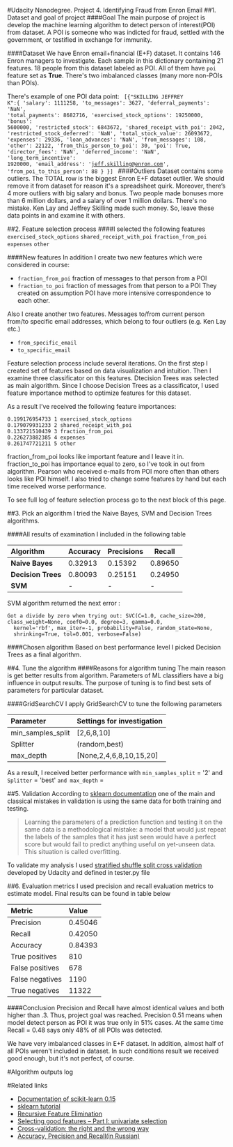 #Udacity Nanodegree. Project 4. Identifying Fraud from Enron Email
##1. Dataset and goal of project
####Goal
The main purpose of project is develop the machine learning algorithm to detect person of interest(POI) from dataset.
A POI is someone who was indicted for fraud, settled with the government, or testified in exchange for immunity.

####Dataset
We have Enron email+financial (E+F) dataset. It contains 146 Enron managers to investigate. Each sample in this dictionary containing 21 features. 
18 people from this dataset labeled as POI. All of them have `poi` feature set as **True**. There's two imbalanced classes (many more non-POIs than POIs).

There's example of one POI data point: 
<code>
[{"SKILLING JEFFREY K":{
			'salary': 1111258, 
			'to_messages': 3627, 
			'deferral_payments': 'NaN', 
			'total_payments': 8682716, 
			'exercised_stock_options': 19250000, 
			'bonus': 5600000, 
			'restricted_stock': 6843672, 
			'shared_receipt_with_poi': 2042, 
			'restricted_stock_deferred': 'NaN', 
			'total_stock_value': 26093672, 
			'expenses': 29336, 
			'loan_advances': 'NaN', 
			'from_messages': 108, 
			'other': 22122, 
			'from_this_person_to_poi': 30, 
			'poi': True, 
			'director_fees': 'NaN', 
			'deferred_income': 'NaN', 
			'long_term_incentive': 1920000, 
			'email_address': 'jeff.skilling@enron.com', 
			'from_poi_to_this_person': 88
			}
}]
</code>
####Outliers
Dataset contains some outliers. The TOTAL row is the biggest Enron E+F dataset outlier. We should remove it from dataset for reason it's a spreadsheet quirk.
Moreover, there’s 4 more outliers with big salary and bonus. Two people made bonuses more than 6 million dollars, and a salary of over 1 million dollars. 
There's no mistake. Ken Lay and Jeffrey Skilling made such money. So, leave these data points in and examine it with others.

##2. Feature selection process
####I selected the following features
`exercised_stock_options`  `shared_receipt_with_poi`  `fraction_from_poi`  `expenses`  `other`

####New features
In addition I create two new features which were considered in course:
* `fraction_from_poi` fraction of messages to that person from a POI
* `fraction_to_poi` fraction of messages from that person to a POI
They created on assumption POI have more intensive correspondence to each other. 

Also I create another two features. Messages to/from current person from/to specific email addresses, which belong to four outliers (e.g. Ken Lay etc.)

* `from_specific_email` 
* `to_specific_email` 

Feature selection process include several iterations. 
On the first step I created set of features based on data visualization and intuition. Then I examine three classificator on this features. Dtecision Trees was selected as main algorithm. 
Since I choose Decision Trees as a classificator, I used feature importance method to optimize features for this dataset. 

As a result I’ve received the following feature importances:

    0.199176954733 1 exercised_stock_options
    0.179079931233 2 shared_receipt_with_poi
    0.133721510439 3 fraction_from_poi
    0.226273882385 4 expenses
    0.261747721211 5 other

fraction_from_poi looks like important feature and I leave it in. fraction_to_poi has importance equal to zero, so I've took in out from algorithm. Pearson who received e-mails from POI more often than others looks like POI himself. I also tried to change some features by hand but each time received worse performance.

To see full log of feature selection process go to the next block of this page.

##3. Pick an algorithm
I tried the Naive Bayes, SVM and Decision Trees algorithms. 

####All results of examination I included in the following table

|Algorithm|Accuracy|Precisions|Recall|
|:---|---|---|---|
|**Naive Bayes**|0.32913|0.15392|0.89650|
|**Decision Trees**|0.80093|0.25151|0.24950|
|**SVM**|-|-|-|

SVM algorithm returned the next error :
```
Got a divide by zero when trying out: SVC(C=1.0, cache_size=200, class_weight=None, coef0=0.0, degree=3, gamma=0.0,
  kernel='rbf', max_iter=-1, probability=False, random_state=None,
  shrinking=True, tol=0.001, verbose=False)
```

####Chosen algorithm
Based on best performance level I picked Decision Trees as a final algorithm.

##4. Tune the algorithm
####Reasons for algorithm tuning
The main reason is get better results from algorithm. Parameters of ML classifiers have a big influence in output results. 
The purpose of tuning is to find best sets of parameters for particular dataset.

####GridSearchCV
I apply GridSearchCV to tune the following parameters

|Parameter          |Settings for investigation |
|:------------------|:--------------------------|
|min_samples_split	| [2,6,8,10]                | 
|Splitter	        | (random,best)             |
|max_depth	        | [None,2,4,6,8,10,15,20]   |

As a result, I received better performance with `min_samples_split` = '2' and `Splitter` = 'best' `and max_depth` = 

##5. Validation
According to [sklearn documentation][sklearn_mistake] one of the main and classical mistakes in validation is using the same data for both training and testing. 
>Learning the parameters of a prediction function and testing it on the same data is a methodological mistake: 
>a model that would just repeat the labels of the samples that it has just seen would have a perfect score but would fail to predict anything useful on yet-unseen data. This situation is called overfitting.

To validate my analysis I used [stratified shuffle split cross validation][StratifiedShuffleSplit] developed by Udacity and defined in tester.py file

##6. Evaluation metrics
I used precision and recall evaluation metrics to estimate model.
Final results can be found in table below

|Metric|Value|
|:----|:----|
|Precision|0.45046|
|Recall|0.42050|
|Accuracy |0.84393|
|True positives |810|
|False positives|678|
|False negatives|1190|
|True negatives|11322|
	
####Conclusion
Precision and Recall have almost identical values and both higher than .3. Thus, project goal was reached.
Precision 0.51 means when model detect person as POI it was true only in 51% cases. 
At the same time Recall = 0.48 says only 48% of all POIs was detected.

We have very imbalanced classes in E+F dataset. In addition, almost half of all POIs weren't included in dataset. 
In such conditions result we received good enough, but it's not perfect, of course.

#Algorithm outputs log

#Related links
- [Documentation of scikit-learn 0.15][1]
- [sklearn tutorial][2]
- [Recursive Feature Elimination][3]
- [Selecting good features – Part I: univariate selection][4]
- [Cross-validation: the right and the wrong way][6]
- [Accuracy, Precision and Recall(in Russian)][6] 

[1]: http://scikit-learn.org/stable/documentation.html
[2]: http://amueller.github.io/sklearn_tutorial/
[3]: http://topepo.github.io/caret/rfe.html
[4]: http://blog.datadive.net/selecting-good-features-part-i-univariate-selection/
[5]: https://www.kaggle.com/c/the-analytics-edge-mit-15-071x/forums/t/7837/cross-validation-the-right-and-the-wrong-way
[6]: http://bazhenov.me/blog/2012/07/21/classification-performance-evaluation.html
[StratifiedShuffleSplit]: http://scikit-learn.org/stable/modules/generated/sklearn.cross_validation.StratifiedShuffleSplit.html
[sklearn_mistake]: http://scikit-learn.org/stable/modules/cross_validation.html 
